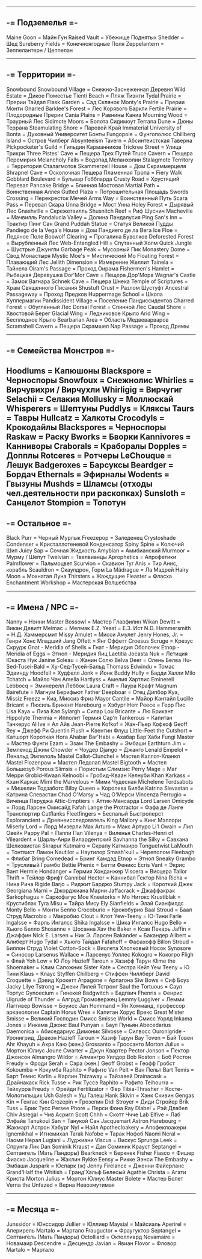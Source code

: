 -----------------
-= Подземелья =-
-----------------
Maine Goon = Майн Гун
Raised Vault = Убежище Поднятых
Shedder = Шед
Sureberry Fields = Конечноягодные Поля
Zeppelantern = Зеппелантерн / Цеппелан


-----------------
-= Территории =-
-----------------
Snowbound Snowbound Village = Снежно-Заснеженная Деревня
Wild Estate = Дикое Поместье
Tienti Beach = Пляж Тиэнти
Tydal Prairie = Прерии Тайдал
Flask Garden = Сад Склянок
Monty's Prairie = Прерии Монти
Gnarled Barklee's Forest = Лес Корявого Баркли
Fertile Prairie = Плодородные Прерии
Cania Plains = Равнины Каниа
Mourning Wood = Траурный Лес
Sidimote Moors = Болота Сидимоут
Terrana Dune = Дюны Террана
Steamulating Shore = Паровой Край
Immaterial University of Bonta = Духовный Университет Бонты
Fungopole = Фунгополюс
Chillberg Island = Остров Чилберг
Absynteeism Tavern = Абсинтеистская Таверна
Pickpocketer's Guild = Гильдия Карманников
Trickree Street = Улица Трикри
Three Pistes' Cave = Пещера Трех Путей
Truce Cavern = Пещера Перемирия
Melancholy Falls = Водопад Меланхолии
Stalagmote Territory = Территория Сталагмотов
Skammerzell House = Дом Скраммерцеля
Shrapnel Cave = Осколочная Пещера
Пламенная Тропа = Fiery Walk
Gobblard Boulevard = Бульвар Гоббларда
Crusty Road = Хрустящий Перевал
Pancake Bridge = Блинная Мостовая
Martial Path = Воинственная Аллея
Gutted Plaza = Потрошительная Площадь
Swords Crossing = Перекресток Мечей
Arms Way = Воинственный Путь
Scara Pass = Перевал Скара
Unna Bridge = Мост Унна
Holey Forest = Дырявый Лес
Gnashville = Скрежетвилль
Shusnitch Reef = Риф Шуснич
Macheville = Мачвилль
Pandalucia Valley = Долина Пандалусия
Ping San's Inn = Трактир Пинг Сан
Grand Puddah Statue = Статуя Великой Пудды
Pandiego de la Vega's House = Дом Пандиего де ла Вега
Ice Floe = Ледяное Поле
Boowolf Clearing = Прогалина Буволков
Deforested Forest = Вырубленный Лес
Web-Entangled Hill = Спутанный Холм
Quick Jungle = Шустрые Джунгли
Garbage Peak = Мусорный Пик
Monastery Dome = Свод Монастыря
Mystic Moe's = Мистический Мо
Floating Forest = Плавающий Лес
Jellith Dimension = Измерение Желлит
Tainela = Тайнела
Oiram's Passage = Проход Оирама
Fishermen's Hamlet = Рыбацкая Деревушка
Dor'Mor Cave = Пещера Дор'Мора
Wagnar's Castle = Замок Вагнара
Schnek Cave = Пещера Шнека
Temple of Scriptures = Храм Священного Писания
Shustuft Crust = Разлом Шустуфт
Ancestral Passageway = Проход Предков
Huppermage School = Школа Хуппермагии
Pandissident Village = Поселение Пандиссидентов
Charred Forest = Обугленный Лес
Dorsal Forest = Спинной Лес
Caudal Shore = Хвостовой Берег
Glacial Wing = Ледниковое Крыло
Arid Wing = Бесплодное Крыло
Bearbarian Area = Область Медвеварваров
Scramshell Cavern = Пещера Скрамшел
Nap Passage = Проход Дремы

------------------------
-= Семейства Монстров =-
------------------------
Hoodlums = Капюшоны
Blackspore = Черноспоры
Snowfoux = Снежнолис
Whirlies = Вирчувихри / Вирчухли
Whirligig = Вирчугиг
Selachii = Селакия
Mollusky = Моллюскай
Whisperers = Шептуны
Puddlys = Кляксы
Taurs = Тавры
Hullcatz = Халкоты
Crocodyls = Крокодайлы
Blackspores = Черноспоры
Raskaw = Раску
Bworks = Бворки
Kannivores = Канниворы
Craborals = Краборалы
Dopples = Допплы
Rotceres = Ротчеры
LeChouque = Лешук
Badgeroxes = Барсуксы
Beardger = Бордач
Ethernals = Эфирналы
Wodents = Гвызуны
Mushds = Шламсы (отходы чел.деятельности при раскопках)
Sunsloth = Санцелот
Stompion = Топотун
-----------------
-= Остальное =-
-----------------
Black Purr = Черный Мурлык
Freezepop = Заледенец
Crystoshade Condenser = Кристаллотеневой Конденсатор
Spiny Spine = Колючий Шип
Juicy Sap = Сочная Жидкость
Amybian = Амибианский
Murmoor = Мурму / Шепут
Twelvian = Твелвианцы
Aprophetics = Апрофетики
Palmflower = Пальмоцвет
Scurvion = Скавион
Tyr Anis = Тир Анис, корабль
Scauldron = Скаулдрон, Горм
La Mädrague = Ла Мадрей
Hairy Moon = Мохнатая Луна
Thirsters = Жаждущие
Fleaster = Фласха
Enchantment Workshop = Мастерская Волшебства


-----------------
-= Имена / NPC =-
-----------------
Nanny = Нэнни
Master Bossowl = Мастер Главфилин
Wikan Dewitt = Викан Девитт
Melmac = Мелмак
E.Z. Yeast = Е.З. Ист
N.D. Hammersmith = Н.Д. Хаммерсмит
Missy Amulet = Мисси Амулет
Jenry Hones, Jr. = Генри Хонс Младший
Jang Offett = Янг Оффетт
Croesus Scruge = Крезус Скрудж
Gnat - Meridia of Shells = Гнат - Меридия Оболочек
Etnop - Meridia of Eggs = Этноп - Меридия Яиц
Laetitia Jocasta Nuk = Летиция Юкаста Нук
Janine Soleau = Жанин Солю
Belva Deer = Олень Белва
Hu-Sed-Tusei-Bald = Ху-Сед-Тусей-Бальд
Thomass Edwindu = Томас Эдвинду
Hoodfell = Худфелл
Jonk = Йонк
Buddy Hully = Бадди Халли
Milo Tchatch = Майло Чач
Amelia Hartlyss = Амелия Хартлис
Eminerell Lebbocq = Эминерелл Леббок
Laura Craft = Лаура Крафт
Magnum Bairefute = Магнум Берифьют
Father Deepboar = Отец Дипбор
Kya, Missiz Freezz = Киа, Миссиз Фриз
Mayor Cantile = Майор Кантайл
Lucille Bricant = Люсиль Брикент
Harebourg = Хэбург
Herr Peece = Герр Пис
Lisa Kaya = Лиза Кая
Sylargh = Силар
Lou Bricante = Лю Брикант
Hippolyte Thermia = Ипполит Термия
Cap'n Tankerous = Капитан Танкерус
Al Ive = Ал Айв
Jean-Pierre Kofkof = Жан-Пьер Кофкоф
Geoff Rey = Джефф Ри
Quentin Flush = Квентин Флуш
Little-Feet the Cutshort = Катшорт Короткая Нога
Ahabar Bar'Habi = Ахабар Бар'Хаби
Fungi Master = Мастер Фунги
Ezam = Эзам
The Embashy = Эмбаши
Earthturn Jim = Землеход Джим
Chowder = Чоудер
Django = Джанго
Lenald Empelol = Ленальд Эмпелоль
Mastel Callot-Clunchel = Мастел Каллот-Кланкл
Mastel Flozenpaw = Мастел Ледолап
Mastel Bigtooth = Мастел Большезуб
Porous Slimsis = Пористым Слимзис
Perry Mage = Маг Мерри
Grobid-Kwaan Kelnoobi = Гробид-Кваан Келнуби
Khan Karkass = Кхан Каркас
Mimi the Marvelous = Мими Чудесная
Michelene Tordsabots = Мишелин Тодзаботс
Bilby Queen = Королева Билби
Katrina Slevastan = Катрина Слевастан
Chad O'Marsy = Чад О'Мерси
Vincenza Perrugio = Виченца Перуджа
Attic-Emptiers = Аттик-Мансарда
Lord Larsen Omicyde = Лорд Ларсен Омисайд
Fafah Lange the Protractor = Фафа де Ланге Транспортир
Cutflanks Fleetfingers = Беспалый Быстроперст
Explorancient = Древнеисследователь
King Mallory = Кинг Мэллори
Miserly Lord = Лорд Мизерли
Max Arturo = Макс Артуро
Li'l Owain = Лил Овейн
Pappy Pal = Паппи Пал
Vilenya = Виленья
Charles-Henri of Vileardent = Шарль-Анри Вилардентский
Savhanna the Silky = Савхана Шелковистая
Skrapur Kutmairo = Скрапу Катмаиро
Tonguetwist LaMouth = Тонтвист Ламон
Nautilor = Наутилор
Smash'kull = Череполом
Fleebagh = Флибаг
Bring Comedead = Бринг Камдэд
Etnop = Этноп
Sneaky Grambo = Трусливый Грамбо
Bettie Phenix = Бетти Феникс
Ecris Vant = Экрис Вант
Hermie Hondanger = Гермия Хонданжер
Viscera = Висцера
Tailor Thrift = Тейлор Фрифт
Cannibal Hector = Каннибал Гектор
Nina Richa = Нина Рича
Rigide Barjo = Риджит Барджо
Stumpy Jack = Короткий Джек
Georgiana Marni = Джорджиана Марни
Jaffacrack = Джаффакрак
Sarkophagus = Саркофагус
Moe Kneetorks = Мо Нитокс
Krustiblak = Крустиблак
Tyra Misu = Тайра Мису
Ely Sianfields = Элай Сианфилдс
Monty Bello = Монти Белло
Crocoburio = Крокобурио
Baal Stroud = Баал Струд
Macrobio = Макробио
Clout = Клот
Yew-Teeny = Ю-Тини
Farle Ingalsse = Фарль Ингалсс
Shika Ingalsse = Шика Ингалсс
Hugo Bello = Хьюго Белло
Shosanne = Шосанна
Xav the Baker = Ксав Пекарь
Jaffin = Джаффин
Nick E. Larsen = Ник Э. Ларсен
Bakander = Бакандер
Alibert = Алиберт
Hugo Tydal = Хьюго Тайдал
Fafahoff = Фафахофф
Billon Stroud = Биллон Струд
Violet Cotton-Sock = Виолета Хлопковый Носок
Synosore = Синосор
Larsenus Wallace = Ларсенуc Уоллес
Kokogro = Кокогро
Fligh = Флай
Yoh Low = Ю Лоу
Hazieff Taroun = Хазифф Тарун
Klime the Shoemaker = Клим Сапожник
Sister Kate = Сестра Кейт
Yew Teeny = Ю Тини
Klaus = Клаус
Styffen Chillberg = Стиффен Чиллберг
David Croquette = Дэвид Крокетт
Arpagone = Арпагона
Siw Bows = Сиф Боуз
Jacky Lilye Tstrong = Джеки Лилей Тстронг
Saul the Tortuous = Саул Тортус
Gynoecium = Гинекей
Badgwitch = Бадгвич
Fhenris = Фенрис
Ulgrude of Thunder = Алгруд Громовержец
Lemmy Luggiver = Лемми Лаггивер
Bowisse = Боуисс
Jan Hommand = Ян Хомманд, профессор аркаеологии
Captain Horus Wrex = Капитан Хорус Врекс
Great Mister Smisse = Великий Господин Смисс
Smisse World = Смисс Уорлд
Inkama Jones = Инкама Джонс
Baul Punyan = Баул Пуньян
Abecedarius Daemonica = Абиседариус Димоник
Silvosse = Силвосс
Ouronigride - Уронигрид, Дракон
Hazieff Taroun = Хазиф Тарун
Bay Toven = Бай Товен
Ahr Khayuh = Ахра Каю (жен.)
Grossanto = Гроссанто
Morton Julius = Мортон Юлиус
Joune Cwarter = Джун Квартер
Pector Jonson = Пектор Джонсон
Almangro Wildor = Алмангро Уилдор
Bob Roston = Боб Ростон
Freudy = Фроди
Serah = Сэра (жен.)
Geoff Grobst = Геофф Гробст
Kokoumba = Кокумба
Raphito = Рафито
Van Pelt = Ван Пельт
Bart Temis = Барт Темис
Karlin = Карлин
Thizaway = Тайзавей
Drainacask = Драйнакаск
Rick Tusse = Рик Туссэ
Raphito = Рафито
Teihourra = Тейхурра
Freudy = Фрейди
Fertilizator = Фер
Tibia-Thrasher = Косте-Молотильщик
Ush Galesh = Уш Галеш
Hank Skivin = Хэнк Скивин
Gengas Kin = Генгас Кин
Grozepin = Грозепин
Didi Stroyer = Диди Стройер
Brik Tuss = Брик Тусс
Persee Phore = Перси Фона
Ray Dlabel = Рэй Длабел
Chiv Asregal = Чив Асригл
Scott Chhh = Скотт Ччче
Lab Elfive = Лаб Элфайв
Tanukouï San = Танукой Сан
Jacquemart Astron Harebourg =  Жакмарт Астрон Хэбург
Nyl = Найл
Apothecloakery = Апофеклоакери
Ignemikhal = Игнемихал
Tarak Nofobe = Тарак Нофоб
Naomi Neral = Наоми Нерал
Lugiani = Луджиани
Viscus = Вискус
Sprunga Leek = Спрунга Лик
Dan Sominik Kraust = Дан Соминик Крауст
Septangel = Септангель (Мать Пандоры)
Bearkneck = Беркнек
Fisher Fiasco = Фишер Фиаско
Jacqueline = Жаклин
Rykke Eensy = Рикке Ээнси
The Embashy = Эмбаши
Juspark = Юспарк (ж)
Jenny Firelance = Дженни Файерланс
Grand'Half the Whitish = Гранд'Хальф Белесый
Agathie Christa = Агати Криста
Morton Julius = Мортон Юлиус
Master Bolete = Мастер Болет
Verna the Unfazed = Верна Невозмутимая



-----------------
-= Месяца =-
-----------------
Junssidor = Юнссидор
Jullier = Юллиер
Maysial = Майсиаль
Aperirel = Аперирель
Martalo = Мартало
Frauguctor = Фраугуктор
Septangel = Септангель (Мать Пандоры)
Octolliard = Октоллиард
Novamaire = Новамаир
Descendre = Десцендр
Javian = Явиан
Flovor = Фловор
Martalo = Мартало